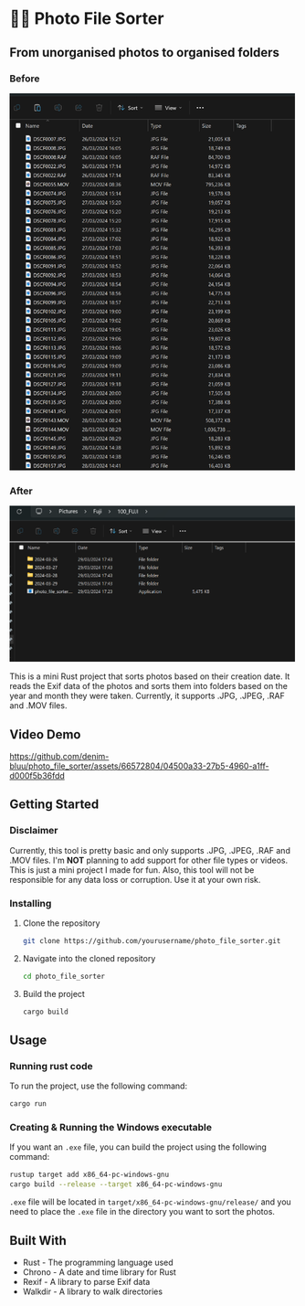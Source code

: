 # 🫧🧽 Photo File Sorter

## From unorganised photos to organised folders

### Before

<img src="assets/스크린샷 2024-03-29 173940.png" width="500">

### After

<img src="assets/스크린샷 2024-03-29 174337.png" width="500">

This is a mini Rust project that sorts photos based on their creation date. It reads the Exif data of the photos and sorts them into folders based on the year and month they were taken. Currently, it supports .JPG, .JPEG, .RAF and .MOV files.

## Video Demo

https://github.com/denim-bluu/photo_file_sorter/assets/66572804/04500a33-27b5-4960-a1ff-d000f5b36fdd

## Getting Started

### Disclaimer

Currently, this tool is pretty basic and only supports .JPG, .JPEG, .RAF and .MOV files. I'm **NOT** planning to add support for other file types or videos. This is just a mini project I made for fun. Also, this tool will not be responsible for any data loss or corruption. Use it at your own risk.

### Installing

1. Clone the repository

    ```sh
    git clone https://github.com/yourusername/photo_file_sorter.git
    ```

2. Navigate into the cloned repository

    ```sh
    cd photo_file_sorter
    ```

3. Build the project

    ```sh
    cargo build
    ```

## Usage

### Running rust code

To run the project, use the following command:

```sh
cargo run
```

### Creating & Running the Windows executable

If you want an `.exe` file, you can build the project using the following command:

```sh
rustup target add x86_64-pc-windows-gnu
cargo build --release --target x86_64-pc-windows-gnu
```

`.exe` file will be located in `target/x86_64-pc-windows-gnu/release/` and you need to place the `.exe` file in the directory you want to sort the photos.

## Built With

- Rust - The programming language used
- Chrono - A date and time library for Rust
- Rexif - A library to parse Exif data
- Walkdir - A library to walk directories
